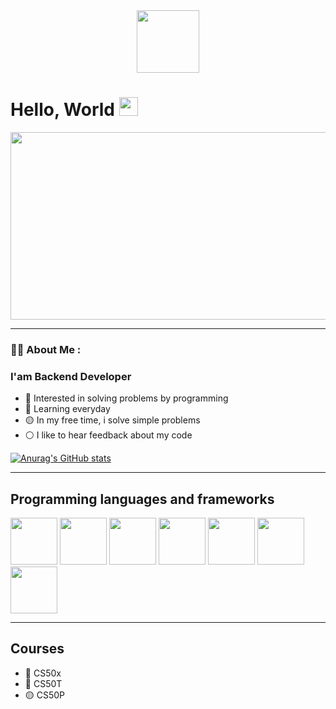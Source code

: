 <head>
  <link rel="stylesheet" href="https://cdn.jsdelivr.net/gh/devicons/devicon@v2.15.1/devicon.min.css">
  </head>

<div id="header" align="center">
  <img src="https://media.giphy.com/media/jdPMeyv9rn0hZHh8n9/giphy.gif" width="100"/>
</div>
<h1>
  Hello, World
  <img src="https://media.giphy.com/media/hvRJCLFzcasrR4ia7z/giphy.gif" width="30px"/>
</h1>
<div align="center">
  <img src="https://images7.alphacoders.com/122/1228014.png" width="600" height="300"/>
</div>

------
### :woman_technologist: About Me :
### I'am Backend Developer
- 🔴 Interested in solving problems by programming
- 🔵 Learning everyday
- 🟡 In my free time, i solve simple problems 
- ⚪ I like to hear feedback about my code

[![Anurag's GitHub stats](https://github-readme-stats.vercel.app/api?username=MohamedTalaat-Coder)](https://github.com/anuraghazra/github-readme-stats)

------
## Programming languages and frameworks
<div style="display=inline">
  <img src="https://upload.wikimedia.org/wikipedia/commons/thumb/1/18/C_Programming_Language.svg/1200px-C_Programming_Language.svg.png" width="75px" />
<img src="https://cdn.jsdelivr.net/gh/devicons/devicon/icons/python/python-original.svg" width="75px" />
<img src="https://icon-library.com/images/django-icon/django-icon-0.jpg" width="75px" />  
<img src="https://www.pngkey.com/png/detail/98-985032_flask-logo-flask-python-icon.png" width="75px" height="75px">
<img src="https://cdn.jsdelivr.net/gh/devicons/devicon/icons/html5/html5-original.svg" width="75px"/>
<img src="https://cdn.jsdelivr.net/gh/devicons/devicon/icons/css3/css3-original.svg" width="75px"/>
<img src="https://cdn.jsdelivr.net/gh/devicons/devicon/icons/javascript/javascript-original.svg" width="75px"/>
</div>

------
## Courses
- 🔴 CS50x
- 🔵 CS50T
- 🟡 CS50P
<!--
**MohamedTalaat-Coder/MohamedTalaat-Coder** is a ✨ _special_ ✨ repository because its `README.md` (this file) appears on your GitHub profile.

Here are some ideas to get you started:

- 🔭 I’m currently working on ...
- 🌱 I’m currently learning ...
- 👯 I’m looking to collaborate on ...
- 🤔 I’m looking for help with ...
- 💬 Ask me about ...
- 📫 How to reach me: ...
- 😄 Pronouns: ...
- ⚡ Fun fact: ...
-->
